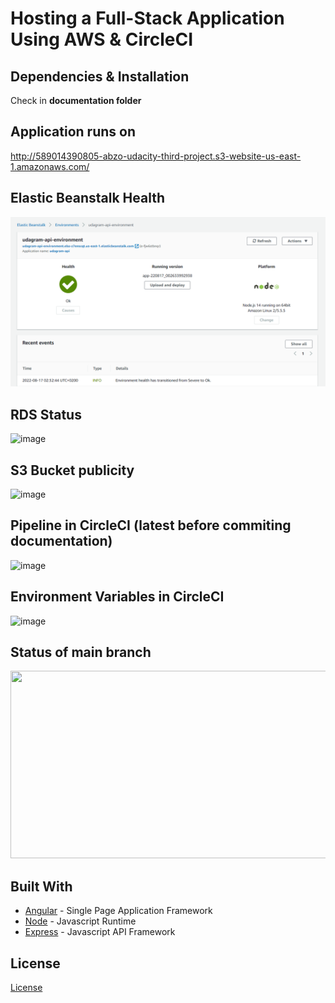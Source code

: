 # Hosting a Full-Stack Application Using AWS & CircleCI

## Dependencies & Installation
Check in **documentation folder**

## Application runs on
http://589014390805-abzo-udacity-third-project.s3-website-us-east-1.amazonaws.com/

## Elastic Beanstalk Health
![image](https://raw.githubusercontent.com/TheAbzo/AWS-Deployment-3rd-Project/master/screenshots/elasticbeanstalk.png)


## RDS Status
![image](https://user-images.githubusercontent.com/18353165/185024204-ae6e56bc-8b41-4521-a8a4-c32c11310456.png)


## S3 Bucket publicity 
![image](https://user-images.githubusercontent.com/18353165/185024400-6d442fa7-d3c4-42f2-9f1e-4c910cc0ca14.png)


## Pipeline in CircleCI (latest before commiting documentation)
![image](https://user-images.githubusercontent.com/18353165/185024255-297ab3d5-881e-4c8f-bd6b-d10dfdc9826c.png)


## Environment Variables in CircleCI
![image](https://user-images.githubusercontent.com/18353165/185024117-26c96291-3388-4fb3-a65c-c0c0d26132e4.png)


## Status of main branch
<img src="https://user-images.githubusercontent.com/18353165/185024271-5fc7c0c2-cde2-4f51-801c-03242351c733.png" width="600" height="300">



## Built With

- [Angular](https://angular.io/) - Single Page Application Framework
- [Node](https://nodejs.org) - Javascript Runtime
- [Express](https://expressjs.com/) - Javascript API Framework

## License

[License](LICENSE.txt)
